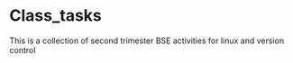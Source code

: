 # Class_tasks
This is a collection of second trimester BSE activities for linux and version control
